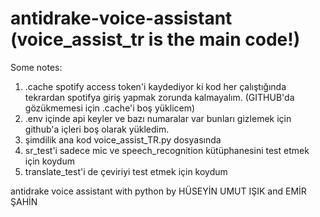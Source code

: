 # antidrake-voice-assistant (voice_assist_tr is the main code!)
Some notes:

1) .cache spotify access token'i kaydediyor ki kod her çalıştığında tekrardan spotifya giriş yapmak zorunda kalmayalım. (GITHUB'da gözükmemesi için .cache'i boş yüklicem)
2) .env içinde api keyler ve bazı numaralar var bunları gizlemek için github'a içleri boş olarak yükledim.
3) şimdilik ana kod voice_assist_TR.py dosyasında
4) sr_test'i sadece mic ve speech_recognition kütüphanesini test etmek için koydum
5) translate_test'i de çeviriyi test etmek için koydum

antidrake voice assistant with python by HÜSEYİN UMUT IŞIK and EMİR ŞAHİN
